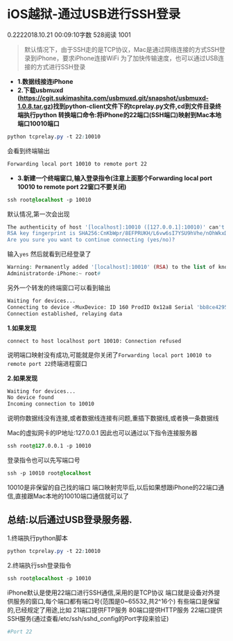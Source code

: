 # iOS越狱-通过USB进行SSH登录

0.2222018.10.21 00:09:10字数 528阅读 1001

> 默认情况下，由于SSH走的是TCP协议，Mac是通过网络连接的方式SSH登录到iPhone，要求iPhone连接WiFi
> 为了加快传输速度，也可以通过USB连接的方式进行SSH登录

- **1.数据线接连iPhone**
- **2.下载usbmuxd (https://cgit.sukimashita.com/usbmuxd.git/snapshot/usbmuxd-1.0.8.tar.gz)找到python-client文件下的tcprelay.py文件,cd到文件目录终端执行python 转换端口命令:将iPhone的22端口(SSH端口)映射到Mac本地端口10010端口**

```css
python tcprelay.py -t 22:10010
```

会看到终端输出

```bash
Forwarding local port 10010 to remote port 22
```

- **3.新建一个终端窗口,输入登录指令(注意上面那个Forwarding local port 10010 to remote port 22窗口不要关闭)**

```css
ssh root@localhost -p 10010
```

默认情况,第一次会出现

```bash
The authenticity of host '[localhost]:10010 ([127.0.0.1]:10010)' can't be established.
RSA key fingerprint is SHA256:CnKbWpr/8EFPRUKH/L6vw6sI7YSU9hVhe/nOhWkxD34.
Are you sure you want to continue connecting (yes/no)? 
```

输入`yes`
然后就看到已经登录了

```php
Warning: Permanently added '[localhost]:10010' (RSA) to the list of known hosts.
Administratorde-iPhone:~ root#
```

另外一个转发的终端窗口可以看到输出

```bash
Waiting for devices...
Connecting to device <MuxDevice: ID 160 ProdID 0x12a8 Serial 'bb8ce4295e8db17c6953ff0814d87b231b5e9072' Location 0x14200000>
Connection established, relaying data
```

**1.如果发现**

```undefined
connect to host localhost port 10010: Connection refused
```

说明端口映射没有成功,可能就是你关闭了`Forwarding local port 10010 to remote port 22`终端进程窗口

**2.如果发现**

```bash
Waiting for devices...
No device found
Incoming connection to 10010
```

说明你数据线没有连接,或者数据线连接有问题,重插下数据线,或者换一条数据线

Mac的虚拟网卡的IP地址:127.0.0.1
因此也可以通过以下指令连接服务器

```css
ssh root@127.0.0.1 -p 10010
```

登录指令也可以先写端口号

```css
ssh -p 10010 root@localhost
```

10010是非保留的自己找的端口
端口映射完毕后,以后如果想跟iPhone的22端口通信,直接跟Mac本地的10010端口通信就可以了

## 总结:以后通过USB登录服务器.

1.终端执行python脚本

```css
python tcprelay.py -t 22:10010
```

2.终端执行ssh登录指令

```css
ssh root@localhost -p 10010
```

iPhone默认是使用22端口进行SSH通信,采用的是TCP协议
端口就是设备对外提供服务的窗口,每个端口都有端口号(范围是0~65532,共2^16个)
有些端口是保留的,已经规定了用途,比如
21端口提供FTP服务
80端口提供HTTP服务
22端口提供SSH服务(通过查看/etc/ssh/sshd_config的Port字段来验证)

```bash
#Port 22
```